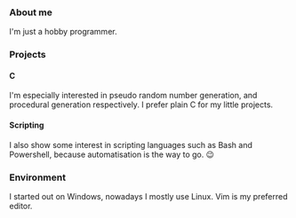 ### About me
I'm just a hobby programmer.
### Projects
#### C
I'm especially interested in pseudo random number generation, and procedural generation respectively.
I prefer plain C for my little projects.
#### Scripting
I also show some interest in scripting languages such as Bash and Powershell, because automatisation is the way to go. 😉
### Environment
I started out on Windows, nowadays I mostly use Linux. Vim is my preferred editor.
